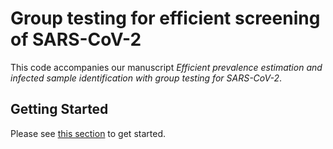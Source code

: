 # Group testing for efficient screening of SARS-CoV-2

This code accompanies our manuscript *Efficient prevalence estimation and infected sample identification with group testing for SARS-CoV-2*.

## Getting Started

Please see [this section](code/group_test_simulations/README.md) to get started.